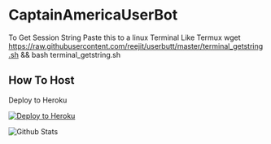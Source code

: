 # CaptainAmericaUserBot
To Get Session String Paste this to a linux Terminal
Like Termux
wget https://raw.githubusercontent.com/reejit/userbutt/master/terminal_getstring.sh && bash terminal_getstring.sh
## How To Host
Deploy to Heroku

<p><a href="https://heroku.com/deploy?template=https://github.com/reejit/CaptainAmericaUserBot/tree/master"> <img src="https://www.herokucdn.com/deploy/button.svg" alt="Deploy to Heroku" /></a></p>




![Github Stats](https://github-readme-stats.vercel.app/api?username=reejit&show_icons=true&title_color=fff&icon_color=79ff97&text_color=9f9f9f&bg_color=151515)
